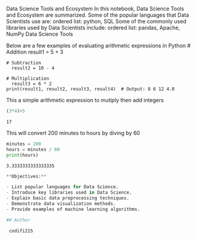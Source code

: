 Data Science Tools and Ecosystem
 In this notebook, Data Science Tools and Ecosystem are summarized.
 Some of the popular languages that Data Scientists use are:
  ordered list: python, SQL
 Some of the commonly used libraries used by Data Scientists include:
  ordered list: pandas, Apache, NumPy
 Data Science Tools

   Below are a few examples of evaluating arithmetic expressions in Python
    # Addition
      result1 = 5 + 3

    # Subtraction
      result2 = 10 - 4

    # Multiplication
      result3 = 6 * 2
    print(result1, result2, result3, result4)  # Output: 8 6 12 4.0
    
 This a simple arithmetic expression to mutiply then add integers

```python
(3*4)+5
```




    17



 This will convert 200 minutes to hours by diving by 60


```python
minutes = 200
hours = minutes / 60
print(hours)
```

    3.3333333333333335



```python
**Objectives:**

- List popular languages for Data Science.
- Introduce key libraries used in Data Science.
- Explain basic data preprocessing techniques.
- Demonstrate data visualization methods.
- Provide examples of machine learning algorithms.
```


```python
## Author

 codifi215
```
